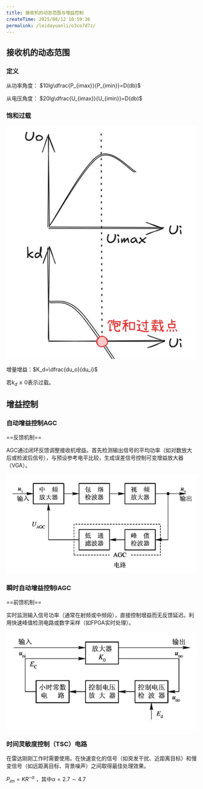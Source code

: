 ```yaml
---
title: 接收机的动态范围与增益控制
createTime: 2025/08/12 10:59:36
permalink: /leidayuanli/o3co7d7z/
---
```


## **接收机的动态范围**

### **定义**
从功率角度：
$10lg\dfrac{P_{imax}}{P_{imin}}=D(db)$

从电压角度：
$20lg\dfrac{U_{imax}}{U_{imin}}=D(db)$

### **饱和过载**

![饱和过载](picture/饱和过载.jpg)

增量增益：$K_d=\dfrac{du_o}{du_i}$

若$k_d\le0$表示过载。

## **增益控制**

### **自动增益控制AGC**

==反馈机制==

AGC通过闭环反馈调整接收机增益。首先检测输出信号的平均功率（如对数放大后或检波后信号），与预设参考电平比较，生成误差信号控制可变增益放大器（VGA）。

![增益控制](picture/增益控制.jpg)

### **瞬时自动增益控制IAGC**

==前馈机制==

实时监测输入信号功率（通常在射频或中频段），直接控制增益而无反馈延迟。利用快速峰值检测电路或数字采样（如FPGA实时处理）。

![瞬时AGC控制](picture/瞬时agc.jpg)

### **时间灵敏度控制（TSC）电路**

在雷达刚刚工作时需要使用。在快速变化的信号（如突发干扰、近距离目标）和慢变信号（如远距离目标、背景噪声）之间取得最佳处理效果。

$P_{im}=KR^{-\alpha }$ ，其中$\alpha = 2.7 \sim 4.7$